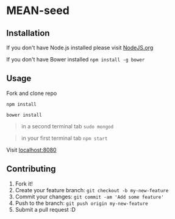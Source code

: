 # MEAN-seed

## Installation
If you don't have Node.js installed please visit [NodeJS.org](https://nodejs.org/en/)

If you don't have Bower installed `npm install -g bower`


## Usage
Fork and clone repo

`npm install`

`bower install`

> in a second terminal tab
`sudo mongod`

> in your first terminal tab
`npm start`

Visit [localhost:8080](http://localhost:8080)

## Contributing
1. Fork it!
2. Create your feature branch: `git checkout -b my-new-feature`
3. Commit your changes: `git commit -am 'Add some feature'`
4. Push to the branch: `git push origin my-new-feature`
5. Submit a pull request :D
